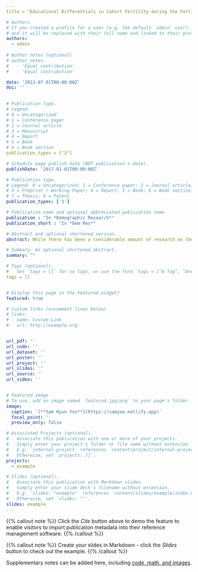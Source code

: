 ```yaml
---
title = "Educational Differentials in Cohort Fertility during the Fertility Transition in South Korea"

# Authors
# If you created a profile for a user (e.g. the default `admin` user), write the username (folder name) here
# and it will be replaced with their full name and linked to their profile.
authors:
  - admin
  
# Author notes (optional)
# author_notes:
#   - 'Equal contribution'
#   - 'Equal contribution'

date: '2013-07-01T00:00:00Z'
doi: ''

  
# Publication type.
# Legend:
# 0 = Uncategorized
# 1 = Conference paper
# 2 = Journal article
# 3 = Manuscript
# 4 = Report
# 5 = Book
# 6 = Book section
publication_types = ["2"]

# Schedule page publish date (NOT publication's date).
publishDate: '2017-01-01T00:00:00Z'

# Publication type.
# Legend: 0 = Uncategorized; 1 = Conference paper; 2 = Journal article;
# 3 = Preprint / Working Paper; 4 = Report; 5 = Book; 6 = Book section;
# 7 = Thesis; 8 = Patent
publication_types: ['1']

# Publication name and optional abbreviated publication name.
publication : "In *Demographic Research*"
publication_short : "In *Dem Res*"

# Abstract and optional shortened version.
abstract: While there has been a considerable amount of research on the association between women's education and fertility rates, few of these studies have examined the pattern of fertility differentials over the course of the fertility transition. As a country that has experienced a rapid decline in fertility and marked improvements in women's educational attainment over the last several decades, South Korea represents an ideal case for studying this dynamic association. \textbf{Objective}: The aim of the article is to explain the pattern of fertility differentials by level of education and the contribution of the changes in women's educational attainment to the fertility decline during the fertility transition in South Korea. \textbf{Methods}: Drawing upon data from the Korean censuses conducted between 1970 and 2010, I analyze completed cohort fertility for women born between 1926 and 1970 using demographic-decomposition techniques and cohort parity progression ratios by level of education. \textbf{Results}: The differences in fertility by educational attainment have gradually declined over the transition, with fertility almost converging at a low level among recent birth cohorts. Fertility in South Korea had been declining in all of the social groups until the sub-replacement fertility was reached. The change in women's educational attainment then became an important factor in the further decline in fertility. The trend toward fewer children quickly spread from the most educated to the least educated women throughout the fertility transition. \textbf{Conclusions}: The transformation of fertility behaviors across social strata has been a key element in the Korean fertility transition. Although educational expansion, particularly the introduction of mass education, has contributed to falling fertility in South Korea, the role of education in fertility decline is more pronounced in the diffusion of innovative ideas and behaviors, which reduced fertility differentials across social strata.

# Summary. An optional shortened abstract.
summary: ""

# Tags (optional).
#   Set `tags = []` for no tags, or use the form `tags = ["A Tag", "Another Tag"]` for one or more tags.
tags = []


# Display this page in the Featured widget?
featured: true

# Custom links (uncomment lines below)
# links:
# - name: Custom Link
#   url: http://example.org


url_pdf: ''
url_code: ''
url_dataset: ''
url_poster: ''
url_project: ''
url_slides: ''
url_source: ''
url_video: ''


# Featured image
# To use, add an image named `featured.jpg/png` to your page's folder.
image:
  caption: '[**Sam Hyun Yoo**](https://samyoo.netlify.app)'
  focal_point: ''
  preview_only: false

# Associated Projects (optional).
#   Associate this publication with one or more of your projects.
#   Simply enter your project's folder or file name without extension.
#   E.g. `internal-project` references `content/project/internal-project/index.md`.
#   Otherwise, set `projects: []`.
projects:
  - example

# Slides (optional).
#   Associate this publication with Markdown slides.
#   Simply enter your slide deck's filename without extension.
#   E.g. `slides: "example"` references `content/slides/example/index.md`.
#   Otherwise, set `slides: ""`.
slides: example
---
```


{{% callout note %}}
Click the _Cite_ button above to demo the feature to enable visitors to import publication metadata into their reference management software.
{{% /callout %}}

{{% callout note %}}
Create your slides in Markdown - click the _Slides_ button to check out the example.
{{% /callout %}}

Supplementary notes can be added here, including [code, math, and images](https://wowchemy.com/docs/writing-markdown-latex/).



